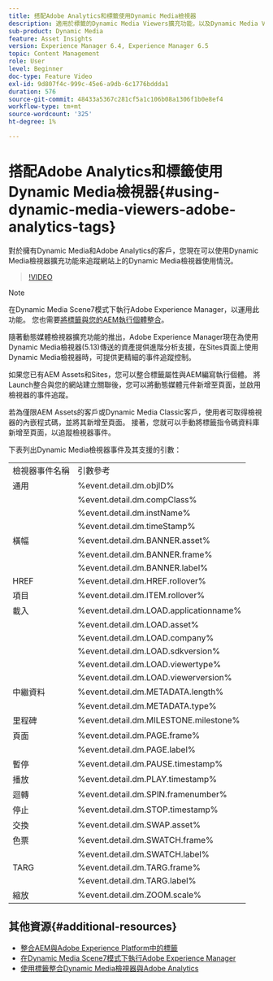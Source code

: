 ```yaml
---
title: 搭配Adobe Analytics和標籤使用Dynamic Media檢視器
description: 適用於標籤的Dynamic Media Viewers擴充功能，以及Dynamic Media Viewers 5.13版的發行，可讓Dynamic Media、Adobe Analytics和標籤的客戶在其標籤設定中，使用特定於Dynamic Media Viewers的事件和資料。
sub-product: Dynamic Media
feature: Asset Insights
version: Experience Manager 6.4, Experience Manager 6.5
topic: Content Management
role: User
level: Beginner
doc-type: Feature Video
exl-id: 9d807f4c-999c-45e6-a9db-6c1776bddda1
duration: 576
source-git-commit: 48433a5367c281cf5a1c106b08a1306f1b0e8ef4
workflow-type: tm+mt
source-wordcount: '325'
ht-degree: 1%

---
```


# 搭配Adobe Analytics和標籤使用Dynamic Media檢視器{#using-dynamic-media-viewers-adobe-analytics-tags}

對於擁有Dynamic Media和Adobe Analytics的客戶，您現在可以使用Dynamic Media檢視器擴充功能來追蹤網站上的Dynamic Media檢視器使用情況。

>[!VIDEO](https://video.tv.adobe.com/v/29308?quality=12&learn=on)

>[!NOTE]
>
> 在Dynamic Media Scene7模式下執行Adobe Experience Manager，以運用此功能。 您也需要[將標籤與您的AEM執行個體整合](https://experienceleague.adobe.com/docs/experience-manager-learn/sites/integrations/experience-platform-launch/overview.html?lang=zh-Hant)。

隨著動態媒體檢視器擴充功能的推出，Adobe Experience Manager現在為使用Dynamic Media檢視器(5.13)傳送的資產提供進階分析支援，在Sites頁面上使用Dynamic Media檢視器時，可提供更精細的事件追蹤控制。

如果您已有AEM Assets和Sites，您可以整合標籤屬性與AEM編寫執行個體。 將Launch整合與您的網站建立關聯後，您可以將動態媒體元件新增至頁面，並啟用檢視器的事件追蹤。

若為僅限AEM Assets的客戶或Dynamic Media Classic客戶，使用者可取得檢視器的內嵌程式碼，並將其新增至頁面。 接著，您就可以手動將標籤指令碼資料庫新增至頁面，以追蹤檢視器事件。

下表列出Dynamic Media檢視器事件及其支援的引數：

<table>
   <tbody>
      <tr>
         <td>檢視器事件名稱</td>
         <td>引數參考</td>
      </tr>
      <tr>
         <td> 通用 </td>
         <td> %event.detail.dm.objID% </td>
      </tr>
      <tr>
         <td> </td>
         <td> %event.detail.dm.compClass% </td>
      </tr>
      <tr>
         <td> </td>
         <td> %event.detail.dm.instName% </td>
      </tr>
      <tr>
         <td> </td>
         <td> %event.detail.dm.timeStamp% </td>
      </tr>
      <tr>
         <td> 橫幅 <br></td>
         <td> %event.detail.dm.BANNER.asset% </td>
      </tr>
      <tr>
         <td> </td>
         <td> %event.detail.dm.BANNER.frame% </td>
      </tr>
      <tr>
         <td> </td>
         <td> %event.detail.dm.BANNER.label% </td>
      </tr>
      <tr>
         <td> HREF </td>
         <td> %event.detail.dm.HREF.rollover% </td>
      </tr>
      <tr>
         <td> 項目 </td>
         <td> %event.detail.dm.ITEM.rollover% </td>
      </tr>
      <tr>
         <td> 載入 </td>
         <td> %event.detail.dm.LOAD.applicationname% </td>
      </tr>
      <tr>
         <td><strong> </strong></td>
         <td> %event.detail.dm.LOAD.asset% </td>
      </tr>
      <tr>
         <td><strong> </strong></td>
         <td> %event.detail.dm.LOAD.company% </td>
      </tr>
      <tr>
         <td><strong> </strong></td>
         <td> %event.detail.dm.LOAD.sdkversion% </td>
      </tr>
      <tr>
         <td><strong> </strong></td>
         <td> %event.detail.dm.LOAD.viewertype% </td>
      </tr>
      <tr>
         <td><strong> </strong></td>
         <td> %event.detail.dm.LOAD.viewerversion% </td>
      </tr>
      <tr>
         <td> 中繼資料 </td>
         <td> %event.detail.dm.METADATA.length% </td>
      </tr>
      <tr>
         <td> </td>
         <td> %event.detail.dm.METADATA.type% </td>
      </tr>
      <tr>
         <td> 里程碑 </td>
         <td> %event.detail.dm.MILESTONE.milestone% </td>
      </tr>
      <tr>
         <td> 頁面 </td>
         <td> %event.detail.dm.PAGE.frame% </td>
      </tr>
      <tr>
         <td> </td>
         <td> %event.detail.dm.PAGE.label% </td>
      </tr>
      <tr>
         <td> 暫停 </td>
         <td> %event.detail.dm.PAUSE.timestamp% </td>
      </tr>
      <tr>
         <td> 播放 </td>
         <td> %event.detail.dm.PLAY.timestamp% </td>
      </tr>
      <tr>
         <td> 迴轉 </td>
         <td> %event.detail.dm.SPIN.framenumber% </td>
      </tr>
      <tr>
         <td> 停止 </td>
         <td> %event.detail.dm.STOP.timestamp% </td>
      </tr>
      <tr>
         <td> 交換 </td>
         <td> %event.detail.dm.SWAP.asset% </td>
      </tr>
      <tr>
         <td> 色票 </td>
         <td> %event.detail.dm.SWATCH.frame% </td>
      </tr>
      <tr>
         <td> </td>
         <td> %event.detail.dm.SWATCH.label% </td>
      </tr>
      <tr>
         <td> TARG </td>
         <td> %event.detail.dm.TARG.frame% </td>
      </tr>
      <tr>
         <td> </td>
         <td> %event.detail.dm.TARG.label% </td>
      </tr>
      <tr>
         <td> 縮放 </td>
         <td> %event.detail.dm.ZOOM.scale% </td>
      </tr>
   </tbody>
</table>

## 其他資源{#additional-resources}

* [整合AEM與Adobe Experience Platform中的標籤](https://experienceleague.adobe.com/docs/experience-manager-learn/sites/integrations/experience-platform-launch/overview.html?lang=zh-Hant)
* [在Dynamic Media Scene7模式下執行Adobe Experience Manager](https://experienceleague.adobe.com/docs/experience-manager-65/assets/dynamic/config-dms7.html?lang=zh-Hant)
* [使用標籤整合Dynamic Media檢視器與Adobe Analytics](https://experienceleague.adobe.com/docs/experience-manager-learn/assets/dynamic-media/dynamic-media-viewer-extension-use.html?lang=zh-Hant)
